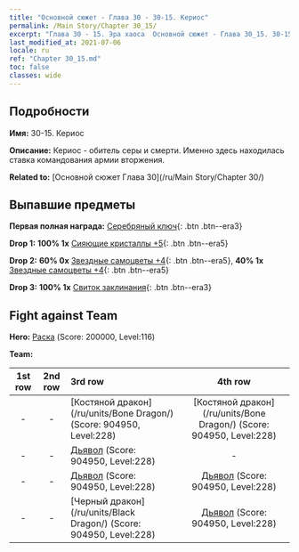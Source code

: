 ```yaml
---
title: "Основной сюжет - Глава 30 - 30-15. Кериос"
permalink: /Main Story/Chapter 30_15/
excerpt: "Глава 30 - 15. Эра хаоса  Основной сюжет - Глава 30_15. 30-15. Кериос"
last_modified_at: 2021-07-06
locale: ru
ref: "Chapter 30_15.md"
toc: false
classes: wide
---
```


## Подробности

 **Имя:** 30-15. Кериос

 **Описание:** Кериос - обитель серы и смерти. Именно здесь находилась ставка командования армии вторжения.

 **Related to:** [Основной сюжет Глава 30](/ru/Main Story/Chapter 30/)

## Выпавшие предметы

 **Первая полная награда:** [Серебряный ключ](/ItemsRU/con_693/){: .btn .btn--era3}

 **Drop 1:** **100% 1x** [Сияющие кристаллы +5](/ItemsRU/mat_101/){: .btn .btn--era5}

 **Drop 2:** **60% 0x** [Звездные самоцветы +4](/ItemsRU/mat_93/){: .btn .btn--era5}, **40% 1x** [Звездные самоцветы +4](/ItemsRU/mat_93/){: .btn .btn--era5}

 **Drop 3:** **100% 1x** [Свиток заклинания](/ItemsRU/con_694/){: .btn .btn--era3}


## Fight against Team
 **Hero:** [Раска](/ru/heroes/Rashka/) (Score: 200000, Level:116)

 **Team:**


  | 1st row | 2nd row | 3rd row | 4th row |
  |:----:|:----:|:----|:----:|
  | - | - | [Костяной дракон](/ru/units/Bone Dragon/) (Score: 904950, Level:228)  | [Костяной дракон](/ru/units/Bone Dragon/) (Score: 904950, Level:228)  |
  | - | - | [Дьявол](/ru/units/Devil/) (Score: 904950, Level:228)  | - |
  | - | - | [Дьявол](/ru/units/Devil/) (Score: 904950, Level:228)  | [Дьявол](/ru/units/Devil/) (Score: 904950, Level:228)  |
  | - | - | [Черный дракон](/ru/units/Black Dragon/) (Score: 904950, Level:228)  | [Дьявол](/ru/units/Devil/) (Score: 904950, Level:228)  |


